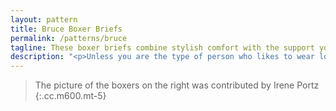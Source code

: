 ```yaml
---
layout: pattern
title: Bruce Boxer Briefs
permalink: /patterns/bruce
tagline: These boxer briefs combine stylish comfort with the support you deserve
description: "<p>Unless you are the type of person who likes to wear loose boxers (if you are, you're doing it wrong) your search for a boxer pattern ends here.</p><p>These will give you all the support you find in briefs, without making you look like an 8 year-old boy.</p>"
---
```


> The picture of the boxers on the right was contributed by Irene Portz
{:.cc.m600.mt-5}
